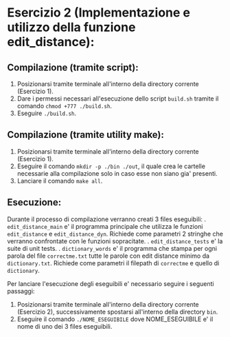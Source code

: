 # Esercizio 2 (Implementazione e utilizzo della funzione edit_distance):

## Compilazione (tramite script):
1. Posizionarsi tramite terminale all'interno della directory corrente (Esercizio 1).
2. Dare i permessi necessari all'esecuzione dello script `build.sh` tramite il comando `chmod +777 ./build.sh`.
3. Eseguire `./build.sh`.

## Compilazione (tramite utility make):
1. Posizionarsi tramite terminale all'interno della directory corrente (Esercizio 1).
2. Eseguire il comando `mkdir -p ./bin ./out`, il quale crea le cartelle necessarie alla compilazione solo in caso esse non siano gia' presenti.
3. Lanciare il comando `make all`.

## Esecuzione:
Durante il processo di compilazione verranno creati 3 files eseguibili:
. `edit_distance_main` e' il programma principale che utilizza le funzioni `edit_distance` e `edit_distance_dyn`. Richiede come parametri 2 stringhe che verranno confrontate con le funzioni sopracitate.
. `edit_distance_tests` e' la suite di unit tests.
. `dictionary_words` e' il programma che stampa per ogni parola del file `correctme.txt` tutte le parole con edit distance minimo da `dictionary.txt`. Richiede come parametri il filepath di `correctme` e quello di `dictionary`.


Per lanciare l'esecuzione degli eseguibili e' necessario seguire i seguenti passaggi:
1. Posizionarsi tramite terminale all'interno della directory corrente (Esercizio 2), successivamente spostarsi all'interno della directory `bin`.
2. Eseguire il comando `./NOME_ESEGUIBILE` dove NOME_ESEGUIBILE e' il nome di uno dei 3 files eseguibili.
